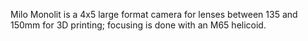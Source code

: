 Milo Monolit is a 4x5 large format camera for lenses between 135 and 150mm for 3D printing; focusing is done with an M65 helicoid.
